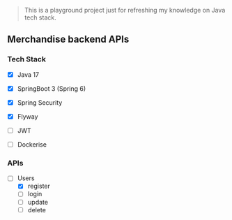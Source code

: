 > This is a playground project just for refreshing my knowledge on Java tech stack.

## Merchandise backend APIs

### Tech Stack

- [x] Java 17
- [x] SpringBoot 3 (Spring 6)
- [x] Spring Security
- [x] Flyway
- [ ] JWT
- [ ] Dockerise


### APIs

- [ ] Users
  - [x] register
  - [ ] login
  - [ ] update
  - [ ] delete